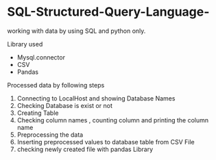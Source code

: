 # SQL-Structured-Query-Language-
working with data by using SQL and python only. 

Library used 
- Mysql.connector
- CSV 
- Pandas 

Processed data by following steps 
1. Connecting to LocalHost and showing Database Names 
2. Checking Database is exist or not 
3. Creating Table 
4. Checking column names , counting column and printing the column name 
5. Preprocessing the data 
6. Inserting preprocessed values to database table from CSV File 
7. checking newly created file with pandas Library 
